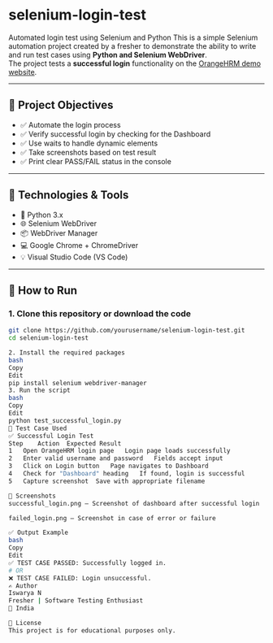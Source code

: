 # selenium-login-test
Automated login test using Selenium and Python
This is a simple Selenium automation project created by a fresher to demonstrate the ability to write and run test cases using **Python and Selenium WebDriver**.  
The project tests a **successful login** functionality on the [OrangeHRM demo website](https://opensource-demo.orangehrmlive.com/).

---

## 📌 Project Objectives

- ✅ Automate the login process
- ✅ Verify successful login by checking for the Dashboard
- ✅ Use waits to handle dynamic elements
- ✅ Take screenshots based on test result
- ✅ Print clear PASS/FAIL status in the console

---

## 🧰 Technologies & Tools

- 🐍 Python 3.x
- 🌐 Selenium WebDriver
- 📦 WebDriver Manager
- 💻 Google Chrome + ChromeDriver
- 💡 Visual Studio Code (VS Code)

---

## 🚀 How to Run

### 1. Clone this repository or download the code
```bash
git clone https://github.com/yourusername/selenium-login-test.git
cd selenium-login-test

2. Install the required packages
bash
Copy
Edit
pip install selenium webdriver-manager
3. Run the script
bash
Copy
Edit
python test_successful_login.py
🧪 Test Case Used
✅ Successful Login Test
Step	Action	Expected Result
1	Open OrangeHRM login page	Login page loads successfully
2	Enter valid username and password	Fields accept input
3	Click on Login button	Page navigates to Dashboard
4	Check for "Dashboard" heading	If found, login is successful
5	Capture screenshot	Save with appropriate filename

📸 Screenshots
successful_login.png – Screenshot of dashboard after successful login

failed_login.png – Screenshot in case of error or failure

✅ Output Example
bash
Copy
Edit
✅ TEST CASE PASSED: Successfully logged in.
# OR
❌ TEST CASE FAILED: Login unsuccessful.
✍️ Author
Iswarya N
Fresher | Software Testing Enthusiast
📍 India

📌 License
This project is for educational purposes only.
